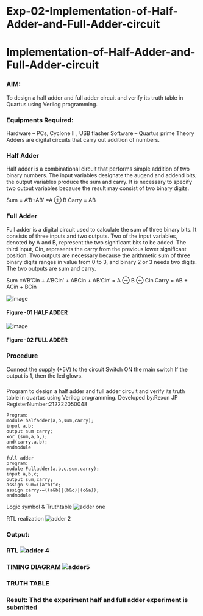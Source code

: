 # Exp-02-Implementation-of-Half-Adder-and-Full-Adder-circuit

# Implementation-of-Half-Adder-and-Full-Adder-circuit
### AIM:
To design a half adder and full adder circuit and verify its truth table in Quartus using Verilog programming.

### Equipments Required:
Hardware – PCs, Cyclone II , USB flasher
Software – Quartus prime
Theory
Adders are digital circuits that carry out addition of numbers.

### Half Adder
Half adder is a combinational circuit that performs simple addition of two binary numbers. The input variables designate the augend and addend bits; the output variables produce the sum and carry. It is necessary to specify two output variables because the result may consist of two binary digits.

Sum = A’B+AB’ =A ⊕ B Carry = AB

### Full Adder
Full adder is a digital circuit used to calculate the sum of three binary bits. It consists of three inputs and two outputs. Two of the input variables, denoted by A and B, represent the two significant bits to be added. The third input, Cin, represents the carry from the previous lower significant position. Two outputs are necessary because the arithmetic sum of three binary digits ranges in value from 0 to 3, and binary 2 or 3 needs two digits. The two outputs are sum and carry.

Sum =A’B’Cin + A’BCin’ + ABCin + AB’Cin’ = A ⊕ B ⊕ Cin Carry = AB + ACin + BCin

 ![image](https://user-images.githubusercontent.com/36288975/163552156-a13e5a56-c638-4110-97d9-8896907c8d25.png)

#### Figure -01 HALF ADDER 


![image](https://user-images.githubusercontent.com/36288975/163552057-b3547877-6d07-45b4-b7e0-bcfebfad9e1d.png)

#### Figure -02 FULL ADDER 

### Procedure

Connect the supply (+5V) to the circuit
Switch ON the main switch
If the output is 1, then the led glows.
### 
Program to design a half adder and full adder circuit and verify its truth table in quartus using Verilog programming.
Developed by:Rexon JP 
RegisterNumber:212222050048  
~~~
Program:
module halfadder(a,b,sum,carry);
input a,b;
output sum carry;
xor (sum,a,b,);
and(carry,a,b);
endmodule

full adder
program:
module Fulladder(a,b,c,sum,carry);
input a,b,c;
output sum,carry;
assign sum=((a^b)^c;
assign carry-=((a&b)|(b&c)|(c&a));
endmodule
~~~

Logic symbol & Truthtable ![adder one](https://github.com/Rex0n15/Exp-02-Implementation-of-Half-Adder-and-Full-Adder-circuit/assets/130550796/2647b3da-5bc0-497e-b0f7-8f4d53492db0)


RTL realization ![adder 2](https://github.com/Rex0n15/Exp-02-Implementation-of-Half-Adder-and-Full-Adder-circuit/assets/130550796/b641c909-45aa-4c9d-bcca-a5c4d50f56be)


### Output:
### RTL ![adder 4](https://github.com/Rex0n15/Exp-02-Implementation-of-Half-Adder-and-Full-Adder-circuit/assets/130550796/b98fcf3d-c47f-4f1a-b1cc-d472d3192a34)

### TIMING DIAGRAM ![adder5](https://github.com/Rex0n15/Exp-02-Implementation-of-Half-Adder-and-Full-Adder-circuit/assets/130550796/8f16a9d7-dcc6-4d56-9603-7c994293d8b1)



### TRUTH TABLE 

### Result: Thd the experiment half and full adder experiment is submitted
